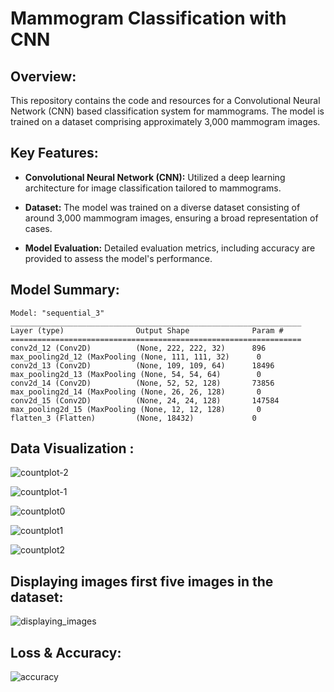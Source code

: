 # Mammogram Classification with CNN

## Overview:

This repository contains the code and resources for a Convolutional Neural Network (CNN) based classification system for mammograms. The model is trained on a dataset comprising approximately 3,000 mammogram images.

## Key Features:

- **Convolutional Neural Network (CNN):** Utilized a deep learning architecture for image classification tailored to mammograms.
  
- **Dataset:** The model was trained on a diverse dataset consisting of around 3,000 mammogram images, ensuring a broad representation of cases.

- **Model Evaluation:** Detailed evaluation metrics, including accuracy are provided to assess the model's performance.



## Model Summary:

```plaintext
Model: "sequential_3"
_________________________________________________________________
Layer (type)                Output Shape              Param #   
=================================================================
conv2d_12 (Conv2D)          (None, 222, 222, 32)      896       
max_pooling2d_12 (MaxPooling (None, 111, 111, 32)      0         
conv2d_13 (Conv2D)          (None, 109, 109, 64)      18496     
max_pooling2d_13 (MaxPooling (None, 54, 54, 64)        0         
conv2d_14 (Conv2D)          (None, 52, 52, 128)       73856     
max_pooling2d_14 (MaxPooling (None, 26, 26, 128)       0         
conv2d_15 (Conv2D)          (None, 24, 24, 128)       147584    
max_pooling2d_15 (MaxPooling (None, 12, 12, 128)       0         
flatten_3 (Flatten)         (None, 18432)             0         
```

## Data Visualization :

![countplot-2](https://github.com/Bhavana7370/Mammograms-Classification/assets/121118344/309c12fa-adec-4118-b7d1-8554d94fea62)

![countplot-1](https://github.com/Bhavana7370/Mammograms-Classification/assets/121118344/b4280f6f-80e4-4755-941d-be32c1cf537a)

![countplot0](https://github.com/Bhavana7370/Mammograms-Classification/assets/121118344/89fb5fa5-6cb5-48dd-95b5-89745fe2aed0)

![countplot1](https://github.com/Bhavana7370/Mammograms-Classification/assets/121118344/2f4df53b-62bb-44b4-86db-6f5aa73a4b4a)

![countplot2](https://github.com/Bhavana7370/Mammograms-Classification/assets/121118344/df310499-93f7-40b0-a7be-3b0602bbb438)

## Displaying images first five images in the dataset:

![displaying_images](https://github.com/Bhavana7370/Mammograms-Classification/assets/121118344/23cc7001-6e02-4726-99dd-85dc7eaea353)

## Loss & Accuracy:

![accuracy](https://github.com/Bhavana7370/Mammograms-Classification/assets/121118344/ba48568f-8f72-44ee-b443-a1212496b3aa)






